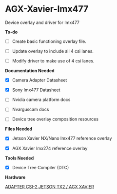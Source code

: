 # AGX-Xavier-Imx477
Device overlay and driver for Imx477

**To-do**

- [ ] Create basic functioning overlay file.
- [ ] Update overlay to include all 4 csi lanes.
- [ ] Modify driver to make use of 4 csi lanes.


**Documentation Needed**

- [x] Camera Adapter Datasheet
- [x] Sony Imx477 Datasheet
- [ ] Nvidia camera platform docs
- [ ] Nvarguscam docs
- [ ] Device tree overlay composition resources


**Files Needed**

- [x] Jetson Xavier NX/Nano Imx477 reference overlay
- [x] AGX Xavier Imx274 reference overlay



**Tools Needed**

- [x] Device Tree Compiler (DTC)



**Hardware**

[ADAPTER CSI-2 JETSON TX2 / AGX XAVIER](https://www.digikey.com/en/products/detail/allied-vision-inc/14909/12083440)

